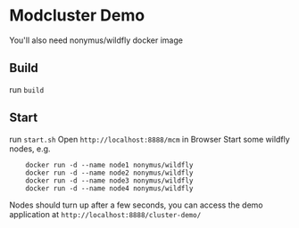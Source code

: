 Modcluster Demo
===============
You'll also need nonymus/wildfly docker image

## Build

run `build`

## Start

run `start.sh`
Open `http://localhost:8888/mcm` in Browser
Start some wildfly nodes, e.g.
        
        docker run -d --name node1 nonymus/wildfly
        docker run -d --name node2 nonymus/wildfly
        docker run -d --name node3 nonymus/wildfly
        docker run -d --name node4 nonymus/wildfly

Nodes should turn up after a few seconds, you can access the demo application at `http://localhost:8888/cluster-demo/`
